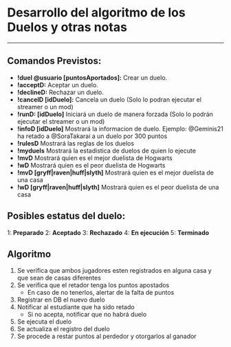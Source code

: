 # Desarrollo del algoritmo de los Duelos y otras notas
-------

## Comandos Previstos:
- **!duel @usuario [puntosAportados]:**  Crear un duelo.
- **!acceptD:** Aceptar un duelo.
- **!declineD:** Rechazar un duelo.
- **!cancelD [idDuelo]:** Cancela un duelo (Solo lo podran ejecutar el streamer o un mod)
- **!runD: [idDuelo]** Iniciará un duelo de manera forzada (Solo lo podrán ejecutar el streamer o un mod)
- **!infoD [idDuelo]** Mostrará la informacion de duelo. Ejemplo: @Geminis21 ha retado a @SoraTakarai a un duelo por 300 puntos
- **!rulesD** Mostrará las reglas de los duelos
- **!myduels** Mostrará la estadistica de duelos de quien lo ejecute
- **!mvD** Mostrará quien es el mejor duelista de Hogwarts
- **!wD** Mostrará quien es el peor duelista de Hogwarts
- **!mvD [gryff|raven|huff|slyth]** Mostrará quien es el mejor duelista de una casa
- **!wD [gryff|raven|huff|slyth]** Mostrará quien es el peor duelista de una casa


## Posibles estatus del duelo:
1: **Preparado**
2: **Aceptado**
3: **Rechazado**
4: **En ejecución**
5: **Terminado**


## Algoritmo
1. Se verifica que ambos jugadores esten registrados en alguna casa y que sean de casas diferentes
2. Se verifica que el retador tenga los puntos apostados
    - En caso de no tenerlos, alertar de la falta de puntos
3. Registrar en DB el nuevo duelo
4. Notificar al estudiante que ha sido retado
    - Si no acepta, notificar que no habrá duelo
5. Se ejecuta el duelo
6. Se actualiza el registro del duelo
7. Se procede a restar puntos al perdedor y otorgarlos al ganador

 

    


